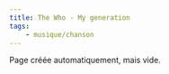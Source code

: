 ```yaml
---
title: The Who - My generation
tags:
    - musique/chanson
---
```


Page créée automatiquement, mais vide.
